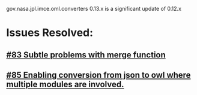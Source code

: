 gov.nasa.jpl.imce.oml.converters 0.13.x is a significant update of 0.12.x

# Issues Resolved:

## [#83 Subtle problems with merge function](https://github.com/JPL-IMCE/gov.nasa.jpl.imce.oml.converters/issues/83)

## [#85 Enabling conversion from json to owl where multiple modules are involved.](https://github.com/JPL-IMCE/gov.nasa.jpl.imce.oml.converters/issues/85)
